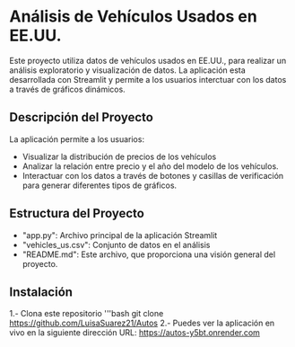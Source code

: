 # Análisis de Vehículos Usados en EE.UU.
Este proyecto utiliza datos de vehículos usados en EE.UU., para realizar un análisis exploratorio y 
visualización de datos. La aplicación esta desarrollada con Streamlit y permite a los usuarios interctuar 
con los datos a través de gráficos dinámicos.
## Descripción del Proyecto
La aplicación permite a los usuarios:
- Visualizar la distribución de precios de los vehículos
- Analizar la relación entre precio y el año del modelo de
los vehículos.
- Interactuar con los datos a través de botones y casillas
de verificación para generar diferentes tipos de gráficos.

## Estructura del Proyecto
- "app.py": Archivo principal de la aplicación Streamlit
- "vehicles_us.csv": Conjunto de datos en el análisis
- "README.md": Este archivo, que proporciona una visión 
general del proyecto.

## Instalación
1.- Clona este repositorio
'''bash
git clone https://github.com/LuisaSuarez21/Autos
2.- Puedes ver la aplicación en vivo en la siguiente 
dirección URL:
https://autos-y5bt.onrender.com

